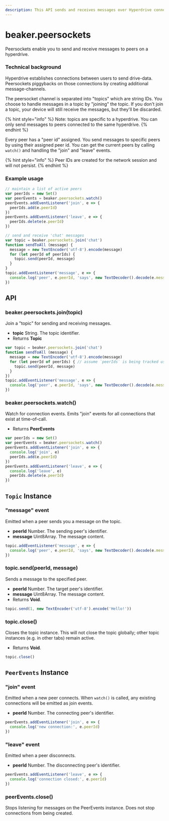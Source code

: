 ```yaml
---
description: This API sends and receives messages over Hyperdrive connections
---
```


# beaker.peersockets

Peersockets enable you to send and receive messages to peers on a hyperdrive.

### Technical background

Hyperdrive establishes connections between users to send drive-data. Peersockets piggybacks on those connections by creating additional message-channels.

The peersocket channel is separated into "topics" which are string IDs. You choose to handle messages in a topic by "joining" the topic. If you don't join a topic, your device will still receive the messages, but they'll be discarded.

{% hint style="info" %}
Note: topics are specific to a hyperdrive. You can only send messages to peers connected to the same hyperdrive.
{% endhint %}

Every peer has a "peer id" assigned. You send messages to specific peers by using their assigned peer id. You can get the current peers by calling `watch()` and handling the "join" and "leave" events.

{% hint style="info" %}
Peer IDs are created for the network session and will not persist.
{% endhint %}

### Example usage

```javascript
// maintain a list of active peers
var peerIds = new Set()
var peerEvents = beaker.peersockets.watch()
peerEvents.addEventListener('join', e => {
  peerIds.add(e.peerId)
})
peerEvents.addEventListener('leave', e => {
  peerIds.delete(e.peerId)
})

// send and receive 'chat' messages
var topic = beaker.peersockets.join('chat')
function sendToAll (message) {
  message = new TextEncoder('utf-8').encode(message)
  for (let peerId of peerIds) {
    topic.send(peerId, message)
  }
}
topic.addEventListener('message', e => {
  console.log('peer', e.peerId, 'says', new TextDecoder().decode(e.message))
})
```

## API

### beaker.peersockets.join\(topic\)

Join a "topic" for sending and receiving messages.

* **topic** String. The topic identifier.
* Returns **Topic**

```javascript
var topic = beaker.peersockets.join('chat')
function sendToAll (message) {
  message = new TextEncoder('utf-8').encode(message)
  for (let peerId of peerIds) { // assume `peerIds` is being tracked using watch()
    topic.send(peerId, message)
  }
})
topic.addEventListener('message', e => {
  console.log('peer', e.peerId, 'says', new TextDecoder().decode(e.message))
})
```

### beaker.peersockets.watch\(\)

Watch for connection events. Emits "join" events for all connections that exist at time-of-call.

* Returns **PeerEvents**

```javascript
var peerIds = new Set()
var peerEvents = beaker.peersockets.watch()
peerEvents.addEventListener('join', e => {
  console.log('join', e)
  peerIds.add(e.peerId)
})
peerEvents.addEventListener('leave', e => {
  console.log('leave', e)
  peerIds.delete(e.peerId)
})
```

## `Topic` Instance

### "message" event

Emitted when a peer sends you a message on the topic.

* **peerId** Number. The sending peer's identifier.
* **message** Uint8Array. The message content.

```javascript
topic.addEventListener('message', e => {
  console.log('peer', e.peerId, 'says', new TextDecoder().decode(e.message))
})
```

### topic.send\(peerId, message\)

Sends a message to the specified peer.

* **peerId** Number. The target peer's identifier.
* **message** Uint8Array. The message content.
* Returns **Void**.

```javascript
topic.send(1, new TextEncoder('utf-8').encode('Hello!'))
```

### topic.close\(\)

Closes the topic instance. This will not close the topic globally; other topic instances \(e.g. in other tabs\) remain active.

* Returns **Void**.

```javascript
topic.close()
```

## `PeerEvents` Instance

### "join" event

Emitted when a new peer connects. When `watch()` is called, any existing connections will be emitted as join events.

* **peerId** Number. The connecting peer's identifier.

```javascript
peerEvents.addEventListener('join', e => {
  console.log('new connection:', e.peerId)
})
```

### "leave" event

Emitted when a peer disconnects.

* **peerId** Number. The disconnecting peer's identifier.

```javascript
peerEvents.addEventListener('leave', e => {
  console.log('connection closed:', e.peerId)
})
```

### peerEvents.close\(\)

Stops listening for messages on the PeerEvents instance. Does not stop connections from being created.

